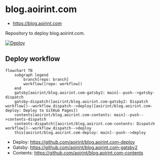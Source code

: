 # blog.aoirint.com

- <https://blog.aoirint.com>

Repository to deploy blog.aoirint.com.

[![Deploy](https://github.com/aoirint/blog.aoirint.com-deploy/actions/workflows/deploy.yml/badge.svg)](https://github.com/aoirint/blog.aoirint.com-deploy/actions/workflows/deploy.yml)


## Deploy workflow

```mermaid
flowchart TB
    subgraph legend
        branch[repo: branch]
        workflow([repo: workflow])
    end
    gatsby[aoirint/blog.aoirint.com-gatsby2: main]--push-->gatsby-dispatch
    gatsby-dispatch([aoirint/blog.aoirint.com-gatsby2: Dispatch workflow])--workflow_dispatch-->deploy([aoirint/blog.aoirint.com-deploy: Deploy to GitHub Pages])
    contents[aoirint/blog.aoirint.com-contents: main]--push-->contents-dispatch
    contents-dispatch([aoirint/blog.aoirint.com-contents: Dispatch workflow])--workflow_dispatch-->deploy
    this[aoirint/blog.aoirint.com-deploy: main]--push-->deploy
```

- Deploy: <https://github.com/aoirint/blog.aoirint.com-deploy>
- Gatsby: <https://github.com/aoirint/blog.aoirint.com-gatsby2>
- Contents: <https://github.com/aoirint/blog.aoirint.com-contents>
